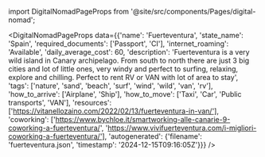 
import DigitalNomadPageProps from '@site/src/components/Pages/digital-nomad';

<DigitalNomadPageProps
    data={{'name': 'Fuerteventura', 'state_name': 'Spain', 'required_documents': ['Passport', 'CI'], 'internet_roaming': 'Available', 'daily_average_cost': 60, 'description': 'Fuerteventura is a very wild island in Canary archipelago. From south to north there are just 3 big cities and lot of little ones, very windy and perfect to surfing, relaxing, explore and chilling. Perfect to rent RV or VAN with lot of area to stay', 'tags': ['nature', 'sand', 'beach', 'surf', 'wind', 'wild', 'van', 'rv'], 'how_to_arrive': ['Airplane', 'Ship'], 'how_to_move': ['Taxi', 'Car', 'Public transports', 'VAN'], 'resources': ['https://vitanellozaino.com/2022/02/13/fuerteventura-in-van/'], 'coworking': ['https://www.bychloe.it/smartworking-alle-canarie-9-coworking-a-fuerteventura/', 'https://www.vivifuerteventura.com/i-migliori-coworking-a-fuerteventura/'], 'autogenerated': {'filename': 'fuerteventura.json', 'timestamp': '2024-12-15T09:16:05Z'}}}
/>
